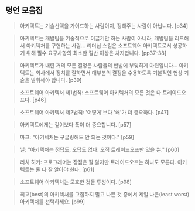 ## 명언 모음집

> 아키텍트는 기술선택을 가이드하는 사람이지, 정해주는 사람이 아닙니다. [p34]

> 아키텍트는 개발팀을 기술적으로 이끌기만 하는 사람이 아니라, 개발팀을 리드해서 아키텍처를 구현하는 사람... 리더십 스킬은 소프트웨어 아키텍트로서 성공하기 위해 필수 요구사항의 최소한 절반 이상은 차지합니다. [pp37-38]

> 아키텍트가 내린 거의 모든 결정은 사람들의 반발에 부딪히게 마련입니다... 아키텍트는 회사에서 정치를 잘하면서 대부분의 결정을 수용하도록 기본적인 협상 기술을 발휘해야 합니다. [p39]

> 소프트웨어 아키텍처 제1법칙: 소프트웨어 아키텍처의 모든 것은 다 트레이드오프다. [p46]

> 소프트웨어 아키텍처 제2법칙: '어떻게'보다 '왜'가 더 중요하다. [p47]

> 아키텍트에게는 깊이보다 폭이 더 중요합니다. [p57]

> 마크: "아키텍처는 구글링해도 안 되는 것이다." [p59]

> 닐: "아키텍처는 정답도, 오답도 없다. 오직 트레이드오프만 있을 뿐." [p60]

> 리치 히키: 프로그래머는 장점은 잘 알지만 트레이드오프는 하나도 모른다. 아키텍트는 둘 다 잘 알아야 한다. [p61]

> 소프트웨어 아키텍처는 모호한 것들 투성이다. [p98]

> 최고(best)의 아키텍처를 고집하지 말고 나쁜 것 중에서 제일 나은(least worst) 아키텍처를 선택하세요. [p99]
